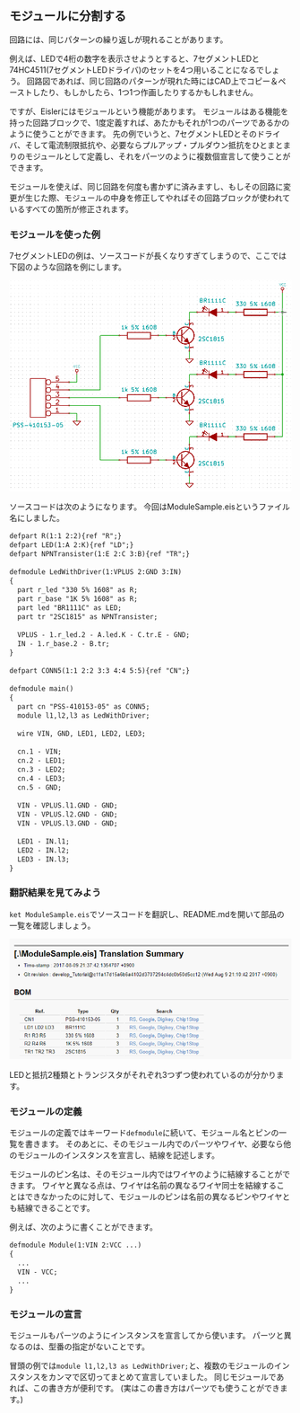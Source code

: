 ## モジュールに分割する

回路には、同じパターンの繰り返しが現れることがあります。

例えば、LEDで4桁の数字を表示させようとすると、7セグメントLEDと74HC4511(7セグメントLEDドライバ)のセットを4つ用いることになるでしょう。
回路図であれば、同じ回路のパターンが現れた時にはCAD上でコピー＆ペーストしたり、もしかしたら、1つ1つ作画したりするかもしれません。

ですが、Eislerにはモジュールという機能があります。
モジュールはある機能を持った回路ブロックで、1度定義すれば、あたかもそれが1つのパーツであるかのように使うことができます。
先の例でいうと、7セグメントLEDとそのドライバ、そして電流制限抵抗や、必要ならプルアップ・プルダウン抵抗をひとまとまりのモジュールとして定義し、それをパーツのように複数個宣言して使うことができます。

モジュールを使えば、同じ回路を何度も書かずに済みますし、もしその回路に変更が生じた際、モジュールの中身を修正してやればその回路ブロックが使われているすべての箇所が修正されます。

### モジュールを使った例

7セグメントLEDの例は、ソースコードが長くなりすぎてしまうので、ここでは下図のような回路を例にします。

![Schematic](resource\Module\Schematic.png)

ソースコードは次のようになります。
今回はModuleSample.eisというファイル名にしました。

```ModuleSample.eis
defpart R(1:1 2:2){ref "R";}
defpart LED(1:A 2:K){ref "LD";}
defpart NPNTransister(1:E 2:C 3:B){ref "TR";}

defmodule LedWithDriver(1:VPLUS 2:GND 3:IN)
{
  part r_led "330 5% 1608" as R;
  part r_base "1K 5% 1608" as R;
  part led "BR1111C" as LED;
  part tr "2SC1815" as NPNTransister;

  VPLUS - 1.r_led.2 - A.led.K - C.tr.E - GND;
  IN - 1.r_base.2 - B.tr;
}

defpart CONN5(1:1 2:2 3:3 4:4 5:5){ref "CN";}

defmodule main()
{
  part cn "PSS-410153-05" as CONN5;
  module l1,l2,l3 as LedWithDriver;

  wire VIN, GND, LED1, LED2, LED3;

  cn.1 - VIN;
  cn.2 - LED1;
  cn.3 - LED2;
  cn.4 - LED3;
  cn.5 - GND;

  VIN - VPLUS.l1.GND - GND;
  VIN - VPLUS.l2.GND - GND;
  VIN - VPLUS.l3.GND - GND;

  LED1 - IN.l1;
  LED2 - IN.l2;
  LED3 - IN.l3;
}
```

### 翻訳結果を見てみよう

`ket ModuleSample.eis`でソースコードを翻訳し、README.mdを開いて部品の一覧を確認しましょう。

![Schematic](resource\Module\README.png)

LEDと抵抗2種類とトランジスタがそれぞれ3つずつ使われているのが分かります。


### モジュールの定義

モジュールの定義ではキーワード`defmodule`に続いて、モジュール名とピンの一覧を書きます。
そのあとに、そのモジュール内でのパーツやワイヤ、必要なら他のモジュールのインスタンスを宣言し、結線を記述します。

モジュールのピン名は、そのモジュール内ではワイヤのように結線することができます。
ワイヤと異なる点は、ワイヤは名前の異なるワイヤ同士を結線することはできなかったのに対して、モジュールのピンは名前の異なるピンやワイヤとも結線できることです。

例えば、次のように書くことができます。

```
defmodule Module(1:VIN 2:VCC ...)
{
  ...
  VIN - VCC;
  ...
}
```

### モジュールの宣言

モジュールもパーツのようにインスタンスを宣言してから使います。
パーツと異なるのは、型番の指定がないことです。

冒頭の例では`module l1,l2,l3 as LedWithDriver;`と、複数のモジュールのインスタンスをカンマで区切ってまとめて宣言していました。
同じモジュールであれば、この書き方が便利です。
(実はこの書き方はパーツでも使うことができます。)

